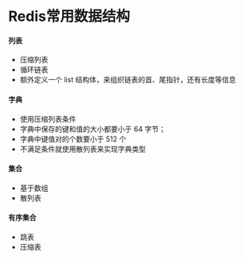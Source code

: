 # Redis常用数据结构
#### 列表
* 压缩列表
* 循环链表
* 额外定义一个 list 结构体，来组织链表的首、尾指针，还有长度等信息

#### 字典
* 使用压缩列表条件
* 字典中保存的键和值的大小都要小于 64 字节；
* 字典中键值对的个数要小于 512 个
* 不满足条件就使用散列表来实现字典类型

#### 集合
* 基于数组
* 散列表

#### 有序集合
* 跳表
* 压缩表